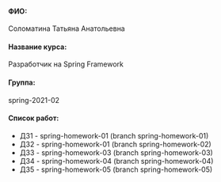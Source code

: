 #### ФИО: 
Соломатина Татьяна Анатольевна
#### Название курса: 
Разработчик на Spring Framework
#### Группа: 
spring-2021-02

#### Список работ:
- ДЗ1 - spring-homework-01 (branch spring-homework-01)
- ДЗ2 - spring-homework-01 (branch spring-homework-02)
- ДЗ3 - spring-homework-03 (branch spring-homework-03)
- ДЗ4 - spring-homework-04 (branch spring-homework-04)
- ДЗ5 - spring-homework-05 (branch spring-homework-05)

